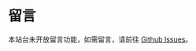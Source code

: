 # 留言

本站台未开放留言功能，如需留言，请前往 [Github Issues](https://github.com/flc1125/docs/issues)。

<link rel="stylesheet" href="https://unpkg.com/gitalk/dist/gitalk.css">
<script src="https://unpkg.com/gitalk/dist/gitalk.min.js"></script>

<div id="gitalk-container"></div>

<script type="text/javascript">
var gitalk = new Gitalk({
    clientID: 'c0be54ed926e88d78c0e',
    clientSecret: 'e268d0947b56ee227611ea937b4c0ddb482cf949',
    repo: 'docs',
    owner: 'flc1125',
    admin: ['flc1125'],
    id: location.pathname,      // Ensure uniqueness and length less than 50
    distractionFreeMode: false  // Facebook-like distraction free mode
})

gitalk.render('gitalk-container')
</script>